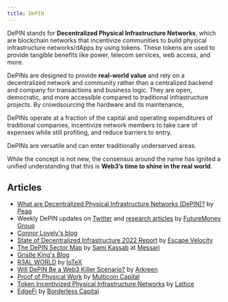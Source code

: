 ```yaml
---
title: DePIN
---
```


DePIN stands for **Decentralized Physical Infrastructure Networks**, which are blockchain networks that incentivize communities to build physical infrastructure networks/dApps by using tokens. These tokens are used to provide tangible benefits like power, telecom services, web access, and more.

DePINs are designed to provide **real-world value** and rely on a decentralized network and community rather than a centralized backend and company for transactions and business logic. They are open, democratic, and more accessible compared to traditional infrastructure projects. By crowdsourcing the hardware and its maintenance,

DePINs operate at a fraction of the capital and operating expenditures of traditional companies, incentivize network members to take care of expenses while still profiting, and reduce barriers to entry.

DePINs are versatile and can enter traditionally underserved areas.

While the concept is not new, the consensus around the name has ignited a unified understanding that this is **Web3’s time to shine in the real world**.

## Articles

- [What are Decentralized Physical Infrastructure Networks (DePIN)?](https://www.peaq.network/blog/what-are-decentralized-physical-infrastructure-networks-depin) by [Peaq](https://www.peaq.network)
- Weekly DePIN updates on [Twitter](https://twitter.com/FutureMoneyVC) and [research articles](https://medium.com/@0xfu) by [FutureMoney Group](https://www.fmgroup.xyz/)
- [Connor Lovely's blog](https://connorbuildsinpublic.substack.com/)
- [State of Decentralized Infrastructure 2022 Report](https://ev3.xyz/state-of-decentralized-infrastructure-2022-report/) by [Escape Velocity](https://ev3.xyz/)
- [The DePIN Sector Map](https://twitter.com/Old_Samster/status/1616111274986991616) by [Sami Kassab](https://twitter.com/Old_Samster) at [Messari](https://messari.io/research/sami-kassab)
- [Gristle King's Blog](https://gristleking.com/)
- [R3AL WORLD](https://iotex.io/blog/r3al-world-meaning-behind-branding/) by [IoTeX](https://iotex.io/)
- [Will DePIN Be a Web3 Killer Scenario?](https://medium.com/@arkreen/will-depin-be-a-web3-killer-6262308635d3) by [Arkreen](https://arkreen.com/)
- [Proof of Physical Work](https://multicoin.capital/2022/04/05/proof-of-physical-work/) by [Multicoin Capital](https://multicoin.capital/)
- [Token Incentivized Physical Infrastructure Networks](https://medium.com/@mikezajko_16091/token-incentivized-physical-infrastructure-networks-3548b3182d82) by [Lattice](https://lattice.fund/)
- [EdgeFi](https://medium.com/borderless-capital/edgefi-597b9c747a94) by [Borderless Capital](https://www.borderlesscapital.io/)
